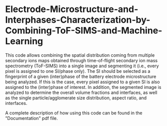# Electrode-Microstructure-and-Interphases-Characterization-by-Combining-ToF-SIMS-and-Machine-Learning

This code allows combining the spatial distribution coming from multiple secondary ions maps obtained through time-of-flight secondary ion mass spectrometry (ToF-SIMS) into a single image and segmenting it (i.e., every pixel is assigned to one SI/phase only). The SI should be selected as a fingerprint of a given (inter)phase of the battery electrode microstructure being analyzed. If this is the case, every pixel assigned to a given SI is also assigned to the (inter)phase of interest. In addition, the segmented image is analyzed to determine the overall volume fractions and interfaces, as well as the single particle/agglomerate size distribution, aspect ratio, and interfaces.

A complete description of how using this code can be found in the "Documentation" pdf file.
